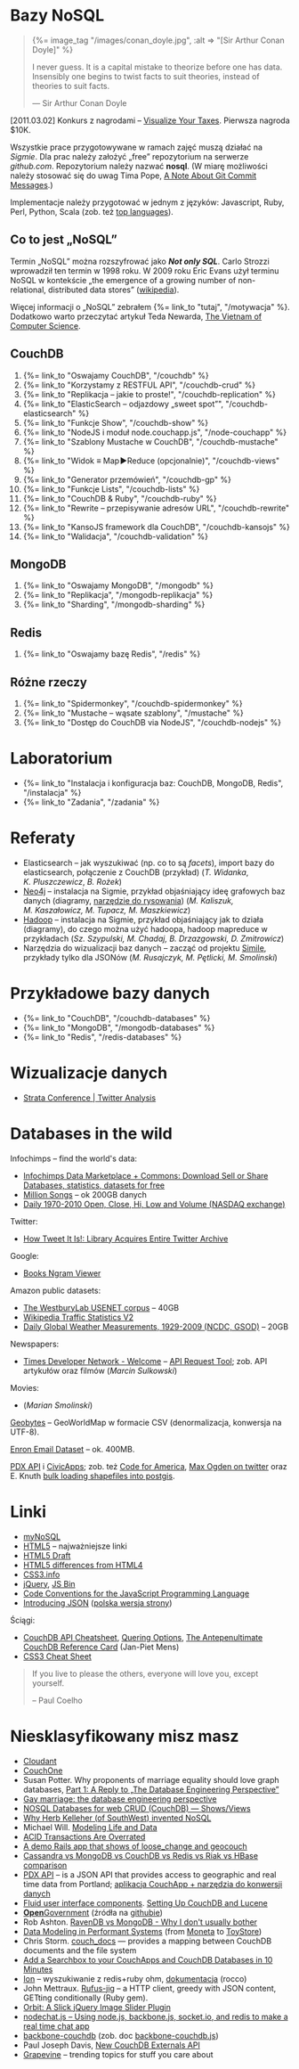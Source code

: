 # Bazy NoSQL

<blockquote>
 {%= image_tag "/images/conan_doyle.jpg", :alt => "[Sir Arthur Conan Doyle]" %}
 <p>
   I never guess. It is a capital mistake to theorize before one has
   data. Insensibly one begins to twist facts to suit theories, instead
   of theories to suit facts.
 </p>
 <p class="author">— Sir Arthur Conan Doyle</p>
</blockquote>

<!--

[2011.02.15] Coś do poczytania –
[Sapling Learning Blog](http://blog.saplinglearning.com/2011/02/data-mining-6-things-i-learned-from.html).
A jakie są nasze zwyczaje?

[2011.02.15] Poprawiłem opis instalacji programów z których będziemy korzystać.
Proszę **przed następnymi zajęciami** zainstalować wszystkie programy.
Jeśli pojawią się jakieś problemy proszę o maila.

[2011.02.16] Termin konsultacji: poniedziałek, g. 15.30, p. 228.

-->

[2011.03.02] Konkurs z nagrodami – [Visualize Your Taxes](http://datavizchallenge.org/).
Pierwsza nagroda $10K.

Wszystkie prace przygotowywane w ramach zajęć muszą działać na *Sigmie*.
Dla prac należy założyć „free” repozytorium na serwerze *github.com*.
Repozytorium należy nazwać **nosql**.
(W miarę możliwości należy stosować się do uwag Tima Pope,
[A Note About Git Commit Messages](http://tbaggery.com/2008/04/19/a-note-about-git-commit-messages.html).)

Implementacje należy przygotować w jednym z języków:
Javascript, Ruby, Perl, Python, Scala
(zob. też [top languages](https://github.com/languages)).


## Co to jest „NoSQL”

Termin „NoSQL” można rozszyfrować jako ***Not only SQL***. Carlo
Strozzi wprowadził ten termin w 1998 roku. W 2009 roku Eric Evans
użył terminu NoSQL w kontekście „the emergence of a
growing number of non-relational, distributed data stores”
([wikipedia](http://en.wikipedia.org/wiki/NoSQL)).

Więcej informacji o „NoSQL” zebrałem {%= link_to "tutaj", "/motywacja" %}.
Dodatkowo warto przeczytać artykuł Teda Newarda,
[The Vietnam of Computer Science](http://blogs.tedneward.com/2006/06/26/The+Vietnam+Of+Computer+Science.aspx).


## CouchDB

1. {%= link_to "Oswajamy CouchDB", "/couchdb" %}
1. {%= link_to "Korzystamy z RESTFUL API", "/couchdb-crud" %}
1. {%= link_to "Replikacja – jakie to proste!", "/couchdb-replication" %}
1. {%= link_to "ElasticSearch – odjazdowy „sweet spot”", "/couchdb-elasticsearch" %}
1. {%= link_to "Funkcje Show", "/couchdb-show" %}
1. {%= link_to "NodeJS i moduł node.couchapp.js", "/node-couchapp" %}
1. {%= link_to "Szablony Mustache w CouchDB", "/couchdb-mustache" %}
1. {%= link_to "Widok ≡ Map&#x200a;►Reduce (opcjonalnie)", "/couchdb-views" %}
1. {%= link_to "Generator przemówień", "/couchdb-gp" %}
1. {%= link_to "Funkcje Lists", "/couchdb-lists" %}
1. {%= link_to "CouchDB & Ruby", "/couchdb-ruby" %}
1. {%= link_to "Rewrite – przepisywanie adresów URL", "/couchdb-rewrite" %}
1. {%= link_to "KansoJS framework dla CouchDB", "/couchdb-kansojs" %}
1. {%= link_to "Walidacja", "/couchdb-validation" %}

<!--

TODO:

1. {%= link_to "CouchApp", "/couchdb-couchapp" %}
1. {%= link_to "Autentykacja", "/couchdb-authentication" %}
1. {%= link_to "Apache", "/couchdb-apache" %}

-->

## MongoDB

1. {%= link_to "Oswajamy MongoDB", "/mongodb" %}
1. {%= link_to "Replikacja", "/mongodb-replikacja" %}
1. {%= link_to "Sharding", "/mongodb-sharding" %}


## Redis

1. {%= link_to "Oswajamy bazę Redis", "/redis" %}


## Różne rzeczy

1. {%= link_to "Spidermonkey", "/couchdb-spidermonkey" %}
1. {%= link_to "Mustache – wąsate szablony", "/mustache" %}
1. {%= link_to "Dostęp do CouchDB via NodeJS", "/couchdb-nodejs" %}


# Laboratorium

*  {%= link_to "Instalacja i konfiguracja baz: CouchDB, MongoDB, Redis", "/instalacja" %}
*  {%= link_to "Zadania", "/zadania" %}


# Referaty

* Elasticsearch – jak wyszukiwać (np. co to są *facets*),
  import bazy do elasticsearch, połączenie z CouchDB (przykład)
  (<i>T. Widanka</i>, <i>K. Pluszczewicz</i>, <i>B. Rożek</i>)
* [Neo4j](http://neo4j.org/) – instalacja na Sigmie, przykład objaśniający
  ideę grafowych baz danych (diagramy, [narzędzie do rysowania](https://cacoo.com/))
  (<i>M. Kaliszuk, M. Kaszałowicz, M. Tupacz, M. Maszkiewicz</i>)
* [Hadoop](http://hadoop.apache.org/) – instalacja na Sigmie, przykład objaśniający jak to działa (diagramy),
  do czego można użyć hadoopa, hadoop mapreduce w przykładach
  (<i>Sz. Szypulski, M. Chadaj, B. Drzazgowski, D. Zmitrowicz</i>)
* Narzędzia do wizualizacji baz danych – zacząć od projektu [Simile](http://simile.mit.edu/),
  przykłady tylko dla JSONów (<em>M. Rusajczyk, M. Pętlicki, M. Smolinski</em>)


# Przykładowe bazy danych

* {%= link_to "CouchDB", "/couchdb-databases" %}
* {%= link_to "MongoDB", "/mongodb-databases" %}
* {%= link_to "Redis", "/redis-databases" %}


# Wizualizacje danych

* [Strata Conference | Twitter Analysis](http://strataconf.nexalogy.com/)


# Databases in the wild

Infochimps – find the world's data:

* [Infochimps Data Marketplace + Commons: Download Sell or Share Databases, statistics, datasets for free](http://infochimps.com/)
* [Million Songs](http://infochimps.com/collections/million-songs) – ok 200GB danych
* [Daily 1970-2010 Open, Close, Hi, Low and Volume (NASDAQ exchange)](http://infochimps.com/datasets/daily-1970-2010-open-close-hi-low-and-volume-nasdaq-exchange)

Twitter:

* [How Tweet It Is!: Library Acquires Entire Twitter Archive](http://blogs.loc.gov/loc/2010/04/how-tweet-it-is-library-acquires-entire-twitter-archive/)

Google:

* [Books Ngram Viewer](http://ngrams.googlelabs.com/)

Amazon public datasets:

* [The WestburyLab USENET corpus](http://aws.amazon.com/datasets/1679761938200766) – 40GB
* [Wikipedia Traffic Statistics V2](http://aws.amazon.com/datasets/4182)
* [Daily Global Weather Measurements, 1929-2009 (NCDC, GSOD)](http://aws.amazon.com/datasets/2759) – 20GB

Newspapers:

* [Times Developer Network - Welcome](http://developer.nytimes.com/) –
  [API Request Tool](http://prototype.nytimes.com/gst/apitool/index.html);
  zob. API artykułów oraz filmów (<i>Marcin Sulkowski</i>)

Movies:

* [](ftp://ftp.fu-berlin.de/pub/misc/movies/database/) (<i>Marian Smolinski</i>)

[Geobytes](http://geobytes.com/) – GeoWorldMap w formacie CSV
(denormalizacja, konwersja na UTF-8).

[Enron Email Dataset](http://www.cs.cmu.edu/~enron/) – ok. 400MB.

[PDX API](http://www.pdxapi.com/) i [CivicApps](http://www.civicapps.org/);
zob. też [Code for America](http://codeforamerica.org/),
[Max Ogden on twitter](http://twitter.com/#!/maxogden)
oraz E. Knuth [bulk loading shapefiles into postgis](http://iknuth.com/2010/05/bulk-loading-shapefiles-into-postgis/).


# Linki

* [myNoSQL](http://nosql.mypopescu.com/)
* [HTML5](http://html5.org/) – najważniejsze linki
* [HTML5 Draft](http://www.whatwg.org/specs/web-apps/current-work/multipage/)
* [HTML5 differences from HTML4](http://dev.w3.org/html5/html4-differences/)
* [CSS3.info](http://www.css3.info/)
* [jQuery](http://jquery.com/), [JS Bin](http://jsbin.com/)
* [Code Conventions for the JavaScript Programming Language](http://javascript.crockford.com/code.html)
* [Introducing JSON](http://www.json.org/) ([polska wersja strony](http://www.json.org/json-pl.html))


Ściągi:

* [CouchDB API Cheatsheet](http://wiki.apache.org/couchdb/API_Cheatsheet),
  [Quering Options](http://wiki.apache.org/couchdb/HTTP_view_API#Querying_Options),
  [The Antepenultimate CouchDB Reference Card](http://blog.fupps.com/2010/04/20/the-antepenultimate-couchdb-reference-card/)
  (Jan-Piet Mens)
* [CSS3 Cheat Sheet](http://www.smashingmagazine.com/2009/07/13/css-3-cheat-sheet-pdf/)


<blockquote>
 <p>
  If you live to please the others, everyone will love you, except yourself.
 </p>
 <p class="author">– Paul Coelho</p>
</blockquote>

# Niesklasyfikowany misz masz

* [Cloudant](https://cloudant.com/#!/solutions/cloud)
* [CouchOne](http://www.couchone.com/get)
* Susan Potter. Why proponents of marriage equality should love graph databases,
  [Part 1: A Reply to „The Database Engineering
  Perspective”](http://geek.susanpotter.net/2010/03/why-proponents-of-marriage-equality.html)
* [Gay marriage: the database engineering perspective](http://qntm.org/gay)
* [NOSQL Databases for web CRUD (CouchDB) —
  Shows/Views](http://www.ilyasterin.com/blog/2010/02/nosql-databases-for-web-crud-couchdb-showsviews.html)
* [Why Herb Kelleher (of SouthWest) invented
  NoSQL](http://blog.acaro.org/entry/why-herb-kelleher-of-southwest-invented-nosql)
* Michael Will.
  [Modeling Life and Data](http://www.geopense.net/distrib/cassandra-life-science.pdf)
* [ACID Transactions Are Overrated](http://infogrid.org/blog/2010/08/acid-transactions-are-overrated/)
* [A demo Rails app that shows of loose_change and geocouch](https://github.com/joshuamiller/loose_change_demo)
* [Cassandra vs MongoDB vs CouchDB vs Redis vs Riak vs HBase comparison](http://kkovacs.eu/cassandra-vs-mongodb-vs-couchdb-vs-redis)
* [PDX API](http://www.pdxapi.com/) – is a JSON API that provides
  access to geographic and real time data from Portland;
  [aplikacja CouchApp + narzędzia do konwersji danych](https://github.com/maxogden/PDXAPI)
* [Fluid user interface components](http://www.fluidproject.org/).
  [Setting Up CouchDB and Lucene](http://wiki.fluidproject.org/display/fluid/Setting+Up+CouchDB+and+Lucene)
* [**Open**Government](http://opengovernment.org/) (źródła na [githubie](https://github.com/opengovernment))
* Rob Ashton.
  [RavenDB vs MongoDB - Why I don't usually bother](http://codeofrob.com/archive/2011/01/26/ravendb-vs-mongodb-why-i-dont-usually-bother.aspx)
* [Data Modeling in Performant Systems](http://railstips.org/blog/archives/2011/01/27/data-modeling-in-performant-systems/) (from [Moneta](https://github.com/wycats/moneta) to [ToyStore](https://github.com/newtoy/toystore))
* Chris Storm. [couch_docs](http://github.com/eee-c/couch_docs) —
  provides a mapping between CouchDB documents and the file system
* [Add a Searchbox to your CouchApps and CouchDB Databases in 10 Minutes](http://blog.cloudant.com/searchapp-add-a-searchbox-to-your-couchapps-and-couchdb-databases-in-10-minutes/)
* [Ion](https://github.com/rstacruz/ion) – wyszukiwanie z redis+ruby ohm,
  [dokumentacja](http://ricostacruz.com/ion/) (rocco)
* John Mettraux. [Rufus-jig](https://github.com/jmettraux/rufus-jig) –
  a HTTP client, greedy with JSON content, GETting conditionally (Ruby gem).
* [Orbit: A Slick jQuery Image Slider Plugin](http://www.zurb.com/playground/orbit-jquery-image-slider)
* [nodechat.js – Using node.js, backbone.js, socket.io, and redis to make a real time chat app](http://fzysqr.com/2011/02/28/nodechat-js-using-node-js-backbone-js-socket-io-and-redis-to-make-a-real-time-chat-app/)
* [backbone-couchdb](http://janmonschke.github.com/backbone-couchdb/)
  (zob. doc [backbone-couchdb.js](http://janmonschke.github.com/backbone-couchdb/backbone-couchdb.html))
* Paul Joseph Davis, [New CouchDB Externals API](http://davispj.com/2010/09/26/new-couchdb-externals-api.html)
* [Grapevine](https://github.com/benbjohnson/grapevine) – trending topics for stuff you care about
